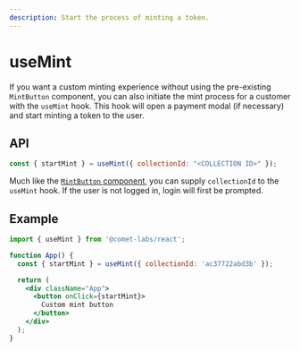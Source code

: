 ```yaml
---
description: Start the process of minting a token.
---
```


# useMint

If you want a custom minting experience without using the pre-existing `MintButton` component, you can also initiate the mint process for a customer with the `useMint` hook. This hook will open a payment modal (if necessary) and start minting a token to the user.

## API

```jsx
const { startMint } = useMint({ collectionId: "<COLLECTION ID>" });
```

Much like the [`MintButton` component](../components.md#mintbutton), you can supply `collectionId` to the `useMint` hook. If the user is not logged in, login will first be prompted.

## Example

```jsx
import { useMint } from '@comet-labs/react';

function App() {
  const { startMint } = useMint({ collectionId: 'ac37722abd3b' });

  return (
    <div className="App">
      <button onClick={startMint}>
        Custom mint button
      </button>
    </div>
  );
}
```
